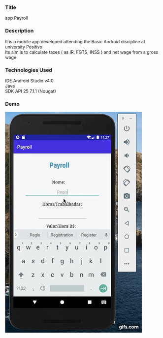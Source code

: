 ### __Title__ 

app Payroll

### __Description__

It is a mobile app developed attending the Basic Android discipline at university Positivo </br>
Its aim is to calculate taxes ( as IR, FGTS, INSS ) and net wage from a gross wage

### __Technologies Used__

IDE Android Studio v4.0</br>
Java</br>
SDK API 25 7.1.1 (Nougat)

### __Demo__

![payroll](https://github.com/rnumata/ANDROID-Payroll/blob/master/payroll.gif)
